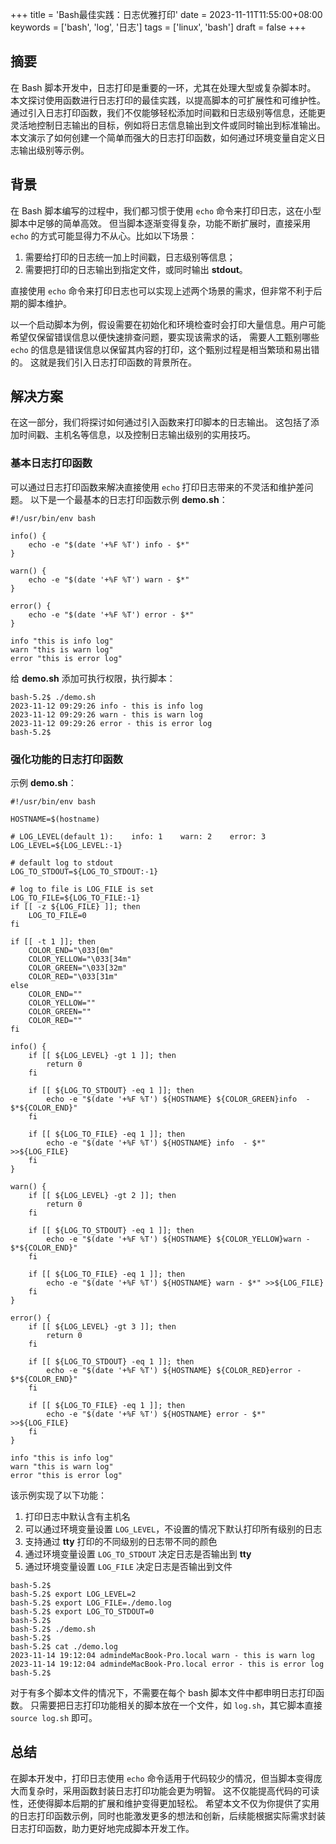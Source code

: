 +++
title = 'Bash最佳实践：日志优雅打印'
date = 2023-11-11T11:55:00+08:00
keywords = ['bash', 'log', '日志']
tags = ['linux', 'bash']
draft = false
+++

## 摘要

在 Bash 脚本开发中，日志打印是重要的一环，尤其在处理大型或复杂脚本时。
本文探讨使用函数进行日志打印的最佳实践，以提高脚本的可扩展性和可维护性。
通过引入日志打印函数，我们不仅能够轻松添加时间戳和日志级别等信息，还能更灵活地控制日志输出的目标，例如将日志信息输出到文件或同时输出到标准输出。
本文演示了如何创建一个简单而强大的日志打印函数，如何通过环境变量自定义日志输出级别等示例。

## 背景

在 Bash 脚本编写的过程中，我们都习惯于使用 `echo` 命令来打印日志，这在小型脚本中足够的简单高效。
但当脚本逐渐变得复杂，功能不断扩展时，直接采用 `echo` 的方式可能显得力不从心。比如以下场景：

1. 需要给打印的日志统一加上时间戳，日志级别等信息；
2. 需要把打印的日志输出到指定文件，或同时输出 **stdout**。

直接使用 `echo` 命令来打印日志也可以实现上述两个场景的需求，但非常不利于后期的脚本维护。

以一个启动脚本为例，假设需要在初始化和环境检查时会打印大量信息。用户可能希望仅保留错误信息以便快速排查问题，要实现该需求的话，
需要人工甄别哪些 `echo` 的信息是错误信息以保留其内容的打印，这个甄别过程是相当繁琐和易出错的。
这就是我们引入日志打印函数的背景所在。

## 解决方案

在这一部分，我们将探讨如何通过引入函数来打印脚本的日志输出。
这包括了添加时间戳、主机名等信息，以及控制日志输出级别的实用技巧。

### 基本日志打印函数

可以通过日志打印函数来解决直接使用 `echo` 打印日志带来的不灵活和维护差问题。
以下是一个最基本的日志打印函数示例 **demo.sh**：

```shell
#!/usr/bin/env bash

info() {
    echo -e "$(date '+%F %T') info - $*"
}

warn() {
    echo -e "$(date '+%F %T') warn - $*"
}

error() {
    echo -e "$(date '+%F %T') error - $*"
}

info "this is info log"
warn "this is warn log"
error "this is error log"
```

给 **demo.sh** 添加可执行权限，执行脚本：

```text
bash-5.2$ ./demo.sh 
2023-11-12 09:29:26 info - this is info log
2023-11-12 09:29:26 warn - this is warn log
2023-11-12 09:29:26 error - this is error log
bash-5.2$
```

### 强化功能的日志打印函数

示例 **demo.sh**：

```shell
#!/usr/bin/env bash

HOSTNAME=$(hostname)

# LOG_LEVEL(default 1):    info: 1    warn: 2    error: 3
LOG_LEVEL=${LOG_LEVEL:-1}

# default log to stdout
LOG_TO_STDOUT=${LOG_TO_STDOUT:-1}

# log to file is LOG_FILE is set
LOG_TO_FILE=${LOG_TO_FILE:-1}
if [[ -z ${LOG_FILE} ]]; then
    LOG_TO_FILE=0
fi

if [[ -t 1 ]]; then
    COLOR_END="\033[0m"
    COLOR_YELLOW="\033[34m"
    COLOR_GREEN="\033[32m"
    COLOR_RED="\033[31m"
else
    COLOR_END=""
    COLOR_YELLOW=""
    COLOR_GREEN=""
    COLOR_RED=""
fi

info() {
    if [[ ${LOG_LEVEL} -gt 1 ]]; then
        return 0
    fi

    if [[ ${LOG_TO_STDOUT} -eq 1 ]]; then
        echo -e "$(date '+%F %T') ${HOSTNAME} ${COLOR_GREEN}info  - $*${COLOR_END}"
    fi

    if [[ ${LOG_TO_FILE} -eq 1 ]]; then
        echo -e "$(date '+%F %T') ${HOSTNAME} info  - $*" >>${LOG_FILE}
    fi
}

warn() {
    if [[ ${LOG_LEVEL} -gt 2 ]]; then
        return 0
    fi

    if [[ ${LOG_TO_STDOUT} -eq 1 ]]; then
        echo -e "$(date '+%F %T') ${HOSTNAME} ${COLOR_YELLOW}warn - $*${COLOR_END}"
    fi

    if [[ ${LOG_TO_FILE} -eq 1 ]]; then
        echo -e "$(date '+%F %T') ${HOSTNAME} warn - $*" >>${LOG_FILE}
    fi
}

error() {
    if [[ ${LOG_LEVEL} -gt 3 ]]; then
        return 0
    fi

    if [[ ${LOG_TO_STDOUT} -eq 1 ]]; then
        echo -e "$(date '+%F %T') ${HOSTNAME} ${COLOR_RED}error - $*${COLOR_END}"
    fi

    if [[ ${LOG_TO_FILE} -eq 1 ]]; then
        echo -e "$(date '+%F %T') ${HOSTNAME} error - $*" >>${LOG_FILE}
    fi
}

info "this is info log"
warn "this is warn log"
error "this is error log"
```

该示例实现了以下功能：

1. 打印日志中默认含有主机名
2. 可以通过环境变量设置 `LOG_LEVEL`，不设置的情况下默认打印所有级别的日志
3. 支持通过 **tty** 打印的不同级别的日志带不同的颜色
4. 通过环境变量设置 `LOG_TO_STDOUT` 决定日志是否输出到 **tty**
5. 通过环境变量设置 `LOG_FILE` 决定日志是否输出到文件

```text
bash-5.2$ 
bash-5.2$ export LOG_LEVEL=2
bash-5.2$ export LOG_FILE=./demo.log
bash-5.2$ export LOG_TO_STDOUT=0
bash-5.2$ 
bash-5.2$ ./demo.sh 
bash-5.2$ 
bash-5.2$ cat ./demo.log 
2023-11-14 19:12:04 admindeMacBook-Pro.local warn - this is warn log
2023-11-14 19:12:04 admindeMacBook-Pro.local error - this is error log
bash-5.2$
```

对于有多个脚本文件的情况下，不需要在每个 bash 脚本文件中都申明日志打印函数。
只需要把日志打印功能相关的脚本放在一个文件，如 `log.sh`，其它脚本直接 `source log.sh` 即可。

## 总结

在脚本开发中，打印日志使用 `echo` 命令适用于代码较少的情况，但当脚本变得庞大而复杂时，采用函数封装日志打印功能会更为明智。
这不仅能提高代码的可读性，还使得脚本后期的扩展和维护变得更加轻松。
希望本文不仅为你提供了实用的日志打印函数示例，同时也能激发更多的想法和创新，后续能根据实际需求封装日志打印函数，助力更好地完成脚本开发工作。
